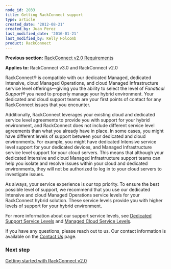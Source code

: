 ```yaml
---
node_id: 2033
title: Getting RackConnect support
type: article
created_date: '2012-08-21'
created_by: Juan Perez
last_modified_date: '2016-01-21'
last_modified_by: Kelly Holcomb
product: RackConnect
---
```


**Previous section:** [RackConnect v2.0
Requirements](/how-to/rackconnect-v20-requirements)

**Applies to:** RackConnect v3.0 and RackConnect v2.0

RackConnect<span>&reg;</span> is compatible with our dedicated Managed,
dedicated Intensive, cloud Managed Operations, and cloud Managed
Infrastructure service level offerings&mdash;giving you the ability to select
the level of *Fanatical Support*&reg; you need to properly manage your
hybrid environment. Your dedicated and cloud support teams are your
first points of contact for any RackConnect issues that you encounter.

Additionally, RackConnect leverages your existing cloud and dedicated
service level agreements to provide you with support for your hybrid
environment, and RackConnect does not include different service level
agreements than what you already have in place. In some cases, you might
have different levels of support between your dedicated and cloud
environments. For example, you might have dedicated Intensive service
level support for your dedicated devices, and Managed Infrastructure
service level support for your cloud servers. This means that although
your dedicated Intensive and cloud Managed Infrastructure support teams
can help you isolate and resolve issues within your cloud and dedicated
environments, they will not be authorized to log in to your cloud
servers to investigate issues.

As always, your service experience is our top priority. To ensure the
best possible level of support, we recommend that you use our dedicated
Intensive and cloud Managed Operations service levels for your
RackConnect hybrid solution. These service levels provide you with
higher levels of support for your hybrid environment.

For more information about our support service levels, see [Dedicated
Support Service
Levels](http://www.rackspace.com/managed-hosting/service-levels/) and
[Managed Cloud Service Levels](http://www.rackspace.com/managed-cloud/).

If you have any questions, please reach out to us. Our contact
information is available on the [Contact
Us](/how-to/support) page.

### Next step

[Getting started with RackConnect
v2.0](/how-to/rackconnect-v20)

